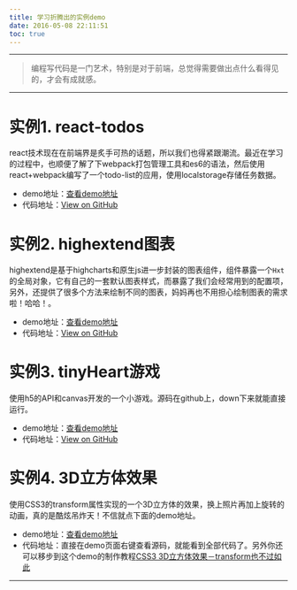 ```yaml
---
title: 学习折腾出的实例demo
date: 2016-05-08 22:11:51
toc: true
---
```


---

> 编程写代码是一门艺术，特别是对于前端，总觉得需要做出点什么看得见的，才会有成就感。

---

# 实例1. react-todos

react技术现在在前端界是炙手可热的话题，所以我们也得紧跟潮流。最近在学习的过程中，也顺便了解了下webpack打包管理工具和es6的语法，然后使用react+webpack编写了一个todo-list的应用，使用localstorage存储任务数据。
- demo地址：[查看demo地址](/work/2016-05-08/react-todo-demo.html)
- 代码地址：[View on GitHub](https://github.com/luckykun/react-demo)



# 实例2. highextend图表

highextend是基于highcharts和原生js进一步封装的图表组件，组件暴露一个`Hxt`的全局对象，它有自己的一套默认图表样式，而暴露了我们会经常用到的配置项，另外，还提供了很多个方法来绘制不同的图表，妈妈再也不用担心绘制图表的需求啦！哈哈！。
- demo地址：[查看demo地址](/work/2016-05-12/high-extend.html)
- 代码地址：[View on GitHub](https://github.com/luckykun/highextend)



# 实例3. tinyHeart游戏

使用h5的API和canvas开发的一个小游戏。源码在github上，down下来就能直接运行。
- demo地址：[查看demo地址](/work/2016-05-30/tiny-heart-demo.html)
- 代码地址：[View on GitHub](https://github.com/luckykun/tinyHeart)



# 实例4. 3D立方体效果

使用CSS3的transform属性实现的一个3D立方体的效果，换上照片再加上旋转的动画，真的是酷炫吊炸天！不信就点下面的demo地址。
- demo地址：[查看demo地址](/work/2016-07-24/rect-grid-demo.html)
- 代码地址：直接在demo页面右键查看源码，就能看到全部代码了。另外你还可以移步到这个demo的制作教程[CSS3 3D立方体效果－transform也不过如此](/work/2016-07-23/css3-study02.html)

---

